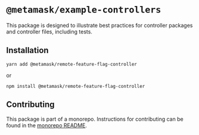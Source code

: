 # `@metamask/example-controllers`

This package is designed to illustrate best practices for controller packages and controller files, including tests.

## Installation

`yarn add @metamask/remote-feature-flag-controller`

or

`npm install @metamask/remote-feature-flag-controller`

## Contributing

This package is part of a monorepo. Instructions for contributing can be found in the [monorepo README](https://github.com/MetaMask/core#readme).
